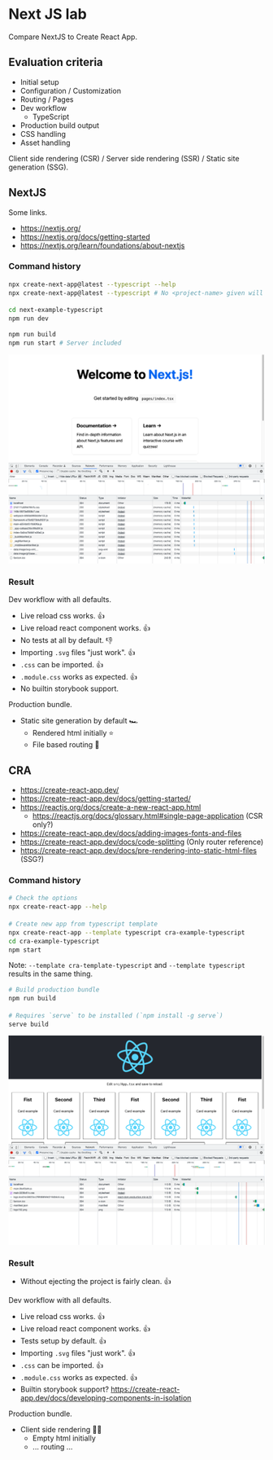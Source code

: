 # Next JS lab

Compare NextJS to Create React App.

## Evaluation criteria

- Initial setup
- Configuration / Customization
- Routing / Pages
- Dev workflow
  - TypeScript
- Production build output
- CSS handling
- Asset handling

Client side rendering (CSR) / Server side rendering (SSR) / Static site generation (SSG).

## NextJS

Some links.

- https://nextjs.org/
- https://nextjs.org/docs/getting-started
- https://nextjs.org/learn/foundations/about-nextjs

### Command history

```sh
npx create-next-app@latest --typescript --help
npx create-next-app@latest --typescript # No <project-name> given will be interactive

cd next-example-typescript
npm run dev
```

```sh
npm run build
npm run start # Server included
```

![next-network](docs/nextjs-network.png)

### Result

Dev workflow with all defaults.

- Live reload css works. 👍
- Live reload react component works. 👍
- No tests at all by default. 👎
- Importing `.svg` files "just work". 👍
- `.css` can be imported. 👍
- `.module.css` works as expected. 👍
- No builtin storybook support.

Production bundle.

- Static site generation by default 🏎
  - Rendered html initially ⭐️
  - File based routing 🤯

## CRA

- https://create-react-app.dev/
- https://create-react-app.dev/docs/getting-started/
- https://reactjs.org/docs/create-a-new-react-app.html
  - https://reactjs.org/docs/glossary.html#single-page-application (CSR only?)
- https://create-react-app.dev/docs/adding-images-fonts-and-files
- https://create-react-app.dev/docs/code-splitting (Only router reference)
- https://create-react-app.dev/docs/pre-rendering-into-static-html-files (SSG?)

### Command history

```sh
# Check the options
npx create-react-app --help

# Create new app from typescript template
npx create-react-app --template typescript cra-example-typescript
cd cra-example-typescript
npm start
```

Note: `--template cra-template-typescript` and `--template typescript` results in the same thing.

```sh
# Build production bundle
npm run build

# Requires `serve` to be installed (`npm install -g serve`)
serve build
```

![cra-network](docs/cra-network.png)

### Result

- Without ejecting the project is fairly clean. 👍

Dev workflow with all defaults.

- Live reload css works. 👍
- Live reload react component works. 👍
- Tests setup by default. 👍
- Importing `.svg` files "just work". 👍
- `.css` can be imported. 👍
- `.module.css` works as expected. 👍
- Builtin storybook support?
  https://create-react-app.dev/docs/developing-components-in-isolation

Production bundle.

- Client side rendering 🤷‍♂️
  - Empty html initially
  - ... routing ...
